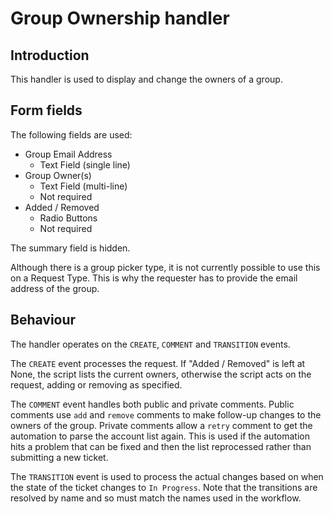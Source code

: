 # Group Ownership handler

## Introduction

This handler is used to display and change the owners of a group.

## Form fields

The following fields are used:

* Group Email Address
  * Text Field (single line)
* Group Owner(s)
  * Text Field (multi-line)
  * Not required
* Added / Removed
  * Radio Buttons
  * Not required

The summary field is hidden.

Although there is a group picker type, it is not currently possible to use this on a Request Type. This is why the requester has to provide the email address of the group.

## Behaviour

The handler operates on the `CREATE`, `COMMENT` and `TRANSITION` events.

The `CREATE` event processes the request. If "Added / Removed" is left at None, the script lists the current owners, otherwise the script acts on the request, adding or removing as specified.

The `COMMENT` event handles both public and private comments. Public comments use `add` and `remove` comments to make follow-up changes to the owners of the group. Private comments allow a `retry` comment to get the automation to parse the account list again. This is used if the automation hits a problem that can be fixed and then the list reprocessed rather than submitting a new ticket.

The `TRANSITION` event is used to process the actual changes based on when the state of the ticket changes to `In Progress`. Note that the transitions are resolved by name and so must match the names used in the workflow.
